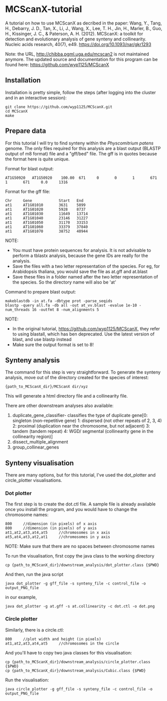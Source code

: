 # MCScanX-tutorial
A tutorial on how to use MCScanX as decribed in the paper:
Wang, Y., Tang, H., Debarry, J. D., Tan, X., Li, J., Wang, X., Lee, T. H., Jin, H., Marler, B., Guo, H., Kissinger, J. C., & Paterson, A. H. (2012). MCScanX: a toolkit for detection and evolutionary analysis of gene synteny and collinearity. Nucleic acids research, 40(7), e49. https://doi.org/10.1093/nar/gkr1293

Note: the URL, http://chibba.pgml.uga.edu/mcscan2 is not maintained anymore. The updated source and documentation for this program can be found here: https://github.com/wyp1125/MCScanX

## Installation 
Installation is pretty simple, follow the steps (after logging into the cluster and in an interactive session):

```
git clone https://github.com/wyp1125/MCScanX.git
cd MCScanX
make
```

## Prepare data

For this tutorial I will try to find synteny within the _Physcomitrium patens_ genome. The only files required for this analysis are a blast output (BLASTP output of m8 format) file and a "gff/bed" file. The gff is in quotes because the format here is quite unique. 

Format for blast output:
```
AT1G50920   AT1G50920    100.00  671     0       0       1       671     1       671     0.0     1316
```
Format for the gff file:

```
Chr     Gene            Start   End
at1     AT1G01010       3631    5899
at1     AT1G01020       5928    8737
at1     AT1G01030       11649   13714
at1     AT1G01040       23146   31227
at1     AT1G01050       31170   33153
at1     AT1G01060       33379   37840
at1     AT1G01070       38752   40944
```

NOTE: 
- You must have protein sequences for analysis. It is not advisable to perform a tblastx analysis, because the gene IDs are really for the analysis. 
- Save the files with a two letter representation of the species. For eg, for Arabidopsis thaliana, you would save the file as at.gff and at.blast
- Save these files in a folder named after the two letter representation of the species. So the directory name will also be 'at'

Command to prepare blast output:
```
makeblastdb -in at.fa -dbtype prot -parse_seqids
blastp -query all.fa -db all -out at_vv.blast -evalue 1e-10 -num_threads 16 -outfmt 8 -num_alignments 5
```
NOTE:
- In the original tutorial, https://github.com/wyp1125/MCScanX, they refer to using blastall, which has ben deprecated. Use the latest version of blast, and use blastp instead
- Make sure the output format is set to 8!


## Synteny analysis

The command for this step is very straightforward. To generate the synteny analysis, move out of the directory created for the species of interest:
```
{path_to_MCScanX_dir}/MCScanX dir/xyz
```
This will generate a html directory file and a collinearity file.

There are other downstream analyses also available:
1. duplicate_gene_classifier- classifies the type of duplicate gene[0: singleton (non-repetitive gene) 1: dispersed (not other repeats of 2, 3, 4) 2: proximal (duplication near the chromosome, but not adjacent) 3: tandem (tandem repeat) 4: WGD/ segmental (collinearity gene in the collinearity region)]
2. dissect_multiple_alignment
3. group_collinear_genes

## Synteny visualisation

There are many options, but for this tutorial, I've used the dot_plotter and circle_plotter visualisations.

### Dot plotter

The first step is to create the dot.ctl file. A sample file is already available once you install the program, and you would have to change the chromosome names:
```
800     //dimension (in pixels) of x axis
800     //dimension (in pixels) of y axis
at1,at2,at3,at4,at5     //chromosomes in x axis
at5,at4,at3,at2,at1     //chromosomes in y axis
```
NOTE: Make sure that there are no spaces between chromosome names

To run the visualisation, first copy the java class to the working directory
```
cp {path_to_MCScanX_dir}/downstream_analysis/dot_plotter.class {$PWD}
```
And then, run the java script
```
java dot_plotter -g gff_file -s synteny_file -c control_file -o output_PNG_file
```
in our example,
```
java dot_plotter -g at.gff -s at.collinearity -c dot.ctl -o dot.png
```

### Circle plotter

Similarly, there is a circle.ctl:
```
800     //plot width and height (in pixels)
at1,at2,at3,at4,at5     //chromosomes in the circle
```
And you'll have to copy two java classes for this visualisation:
```
cp {path_to_MCScanX_dir}/downstream_analysis/circle_plotter.class {$PWD}
cp {path_to_MCScanX_dir}/downstream_analysis/Cubic.class {$PWD}
```
Run the visualisation:
```
java circle_plotter -g gff_file -s synteny_file -c control_file -o output_PNG_file
```
